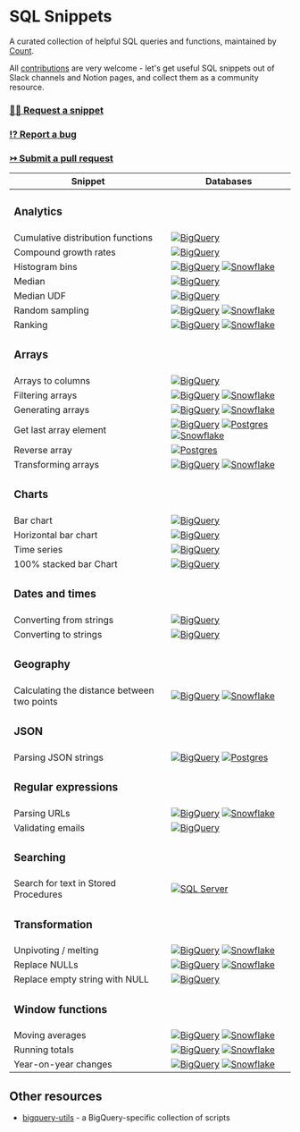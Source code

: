 # SQL Snippets
 
A curated collection of helpful SQL queries and functions, maintained by [Count](https://count.co).

All [contributions](./CONTRIBUTING.md) are very welcome - let's get useful SQL snippets out of Slack channels and Notion pages, and collect them as a community resource.

### [🙋‍♀️ Request a snippet](https://github.com/count/sql-snippets/issues/new?assignees=&labels=help+wanted&template=snippet-request.md&title=%5BSNIPPET+REQUEST%5D+)
### [⁉️ Report a bug](https://github.com/count/sql-snippets/issues/new?assignees=&labels=bug&template=bug_report.md&title=%5BBUG%5D+)
### [↣ Submit a pull request](https://github.com/count/sql-snippets/compare)

<!--
Database badges

The colour of the badge is taken from the dominant colour of the database logo.

![BigQuery](https://img.shields.io/badge/BigQuery-4387FB)
![Postgres](https://img.shields.io/badge/Postgres-336791)
![Snowflake](https://img.shields.io/badge/Snowflake-29B5E8)
![SQL Server](https://img.shields.io/badge/SQL%20Server-A91D22)
-->

| Snippet | Databases |
| ------- | --------- |
| <h3>Analytics</h3> | |
| Cumulative distribution functions | [![BigQuery](https://img.shields.io/badge/BigQuery-4387fb)](./bigquery/cdf.md) |
| Compound growth rates | [![BigQuery](https://img.shields.io/badge/BigQuery-4387fb)](./bigquery/compound-growth-rates.md) |
| Histogram bins | [![BigQuery](https://img.shields.io/badge/BigQuery-4387fb)](./bigquery/histogram-bins.md) [![Snowflake](https://img.shields.io/badge/Snowflake-29B5E8)](./snowflake/histogram-bins.md) |
| Median | [![BigQuery](https://img.shields.io/badge/BigQuery-4387fb)](./bigquery/median.md) |
| Median UDF | [![BigQuery](https://img.shields.io/badge/BigQuery-4387fb)](./bigquery/median-udf.md) |
| Random sampling | [![BigQuery](https://img.shields.io/badge/BigQuery-4387fb)](./bigquery/random-sampling.md) [![Snowflake](https://img.shields.io/badge/Snowflake-29B5E8)](./snowflake/random-sampling.md) |
| Ranking | [![BigQuery](https://img.shields.io/badge/BigQuery-4387fb)](./bigquery/rank.md) [![Snowflake](https://img.shields.io/badge/Snowflake-29B5E8)](./snowflake/rank.md) |
| <h3>Arrays</h3>| |
| Arrays to columns | [![BigQuery](https://img.shields.io/badge/BigQuery-4387FB)](./bigquery/array-to-columns.md) |
| Filtering arrays | [![BigQuery](https://img.shields.io/badge/BigQuery-4387fb)](./bigquery/filtering-arrays.md) [![Snowflake](https://img.shields.io/badge/Snowflake-29B5E8)](./snowflake/filtering-arrays.md) |
| Generating arrays | [![BigQuery](https://img.shields.io/badge/BigQuery-4387fb)](./bigquery/generating-arrays.md) [![Snowflake](https://img.shields.io/badge/Snowflake-29B5E8)](./snowflake/generate-arrays.md) |
| Get last array element | [![BigQuery](https://img.shields.io/badge/BigQuery-4387fb)](./bigquery/get-last-array-element.md) [![Postgres](https://img.shields.io/badge/Postgres-336791)](./postgres/get-last-array-element.md) [![Snowflake](https://img.shields.io/badge/Snowflake-29B5E8)](./snowflake/last-array-element.md) |
| Reverse array | [![Postgres](https://img.shields.io/badge/Postgres-336791)](./postgres/array-reverse.md) |
| Transforming arrays | [![BigQuery](https://img.shields.io/badge/BigQuery-4387fb)](./bigquery/transforming-arrays.md) [![Snowflake](https://img.shields.io/badge/Snowflake-29B5E8)](./snowflake/transforming-arrays.md) |
| <h3>Charts</h3>| |
| Bar chart | [![BigQuery](https://img.shields.io/badge/BigQuery-4387FB)](./bigquery/bar-chart.md) |
| Horizontal bar chart | [![BigQuery](https://img.shields.io/badge/BigQuery-4387FB)](./bigquery/horizontal-bar.md) |
| Time series | [![BigQuery](https://img.shields.io/badge/BigQuery-4387FB)](./bigquery/timeseries.md) |
| 100% stacked bar Chart | [![BigQuery](https://img.shields.io/badge/BigQuery-4387FB)](./bigquery/100-stacked-bar.md) |
| <h3>Dates and times</h3>| |
| Converting from strings | [![BigQuery](https://img.shields.io/badge/BigQuery-4387fb)](./bigquery/convert-string-datetimes.md) |
| Converting to strings | [![BigQuery](https://img.shields.io/badge/BigQuery-4387fb)](./bigquery/convert-datetimes-string.md) |
| <h3>Geography</h3>| |
| Calculating the distance between two points | [![BigQuery](https://img.shields.io/badge/BigQuery-4387fb)](./bigquery/geographical-distance.md) [![Snowflake](https://img.shields.io/badge/Snowflake-29B5E8)](./snowflake/geographical-distance.md) |
| <h3>JSON</h3>| |
| Parsing JSON strings | [![BigQuery](https://img.shields.io/badge/BigQuery-4387fb)](./bigquery/json-strings.md) [![Postgres](https://img.shields.io/badge/Postgres-336791)](./postgres/json-strings.md) |
| <h3>Regular expressions</h3>| |
| Parsing URLs | [![BigQuery](https://img.shields.io/badge/BigQuery-4387fb)](./bigquery/regex-parse-url.md) [![Snowflake](https://img.shields.io/badge/Snowflake-29B5E8)](./snowflake/parse-url.md) |
| Validating emails | [![BigQuery](https://img.shields.io/badge/BigQuery-4387fb)](./bigquery/regex-email.md) |
| <h3>Searching</h3>| |
| Search for text in Stored Procedures | [![SQL Server](https://img.shields.io/badge/SQL%20Server-A91D22)](./mssql/search-stored-procedures.md) |
| <h3>Transformation</h3>| |
| Unpivoting / melting | [![BigQuery](https://img.shields.io/badge/BigQuery-4387fb)](./bigquery/unpivot-melt.md) [![Snowflake](https://img.shields.io/badge/Snowflake-29B5E8)](./snowflake/unpivot-melt.md) | 
| Replace NULLs | [![BigQuery](https://img.shields.io/badge/BigQuery-4387fb)](./bigquery/replace-null.md) [![Snowflake](https://img.shields.io/badge/Snowflake-29B5E8)](./snowflake/replace-null.md) |
| Replace empty string with NULL | [![BigQuery](https://img.shields.io/badge/BigQuery-4387fb)](./bigquery/replace-empty-strings-null.md) |
| <h3>Window functions</h3>| |
| Moving averages | [![BigQuery](https://img.shields.io/badge/BigQuery-4387fb)](./bigquery/moving-average.md) [![Snowflake](https://img.shields.io/badge/Snowflake-29B5E8)](./snowflake/moving-average.md) |
| Running totals | [![BigQuery](https://img.shields.io/badge/BigQuery-4387fb)](./bigquery/running-total.md) [![Snowflake](https://img.shields.io/badge/Snowflake-29B5E8)](./snowflake/running-total.md) |
| Year-on-year changes | [![BigQuery](https://img.shields.io/badge/BigQuery-4387fb)](./bigquery/yoy.md) [![Snowflake](https://img.shields.io/badge/Snowflake-29B5E8)](./snowflake/yoy.md) |

## Other resources
- [bigquery-utils](https://github.com/GoogleCloudPlatform/bigquery-utils) - a BigQuery-specific collection of scripts
